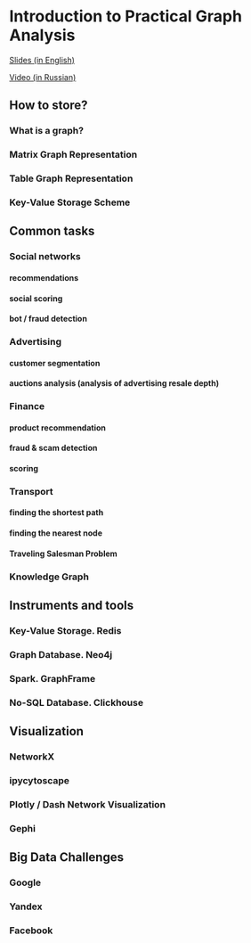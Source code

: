 # Introduction to Practical Graph Analysis

[Slides (in English)](https://docs.google.com/presentation/d/1biq-EnF6GZ-A3FPuKTz8jv_He-wu8juOfa7Z0mUs3NM/edit?usp=sharing)  
  
[Video (in Russian)](https://youtu.be/fZWcYnVoIhs)


## How to store?

### What is a graph?

### Matrix Graph Representation

### Table Graph Representation

### Key-Value Storage Scheme

## Common tasks

### Social networks

#### recommendations

#### social scoring

#### bot / fraud detection

### Аdvertising

#### customer segmentation

#### auctions analysis (analysis of advertising resale depth)

### Finance

#### product recommendation

#### fraud & scam detection

#### scoring

### Transport

#### finding the shortest path

#### finding the nearest node

#### Traveling Salesman Problem

### Knowledge Graph

## Instruments and tools

### Key-Value Storage. Redis

### Graph Database. Neo4j

### Spark. GraphFrame

### No-SQL Database. Clickhouse

## Visualization

### NetworkX

### ipycytoscape

### Plotly / Dash Network Visualization

### Gephi

## Big Data Challenges

### Google

### Yandex

### Facebook
